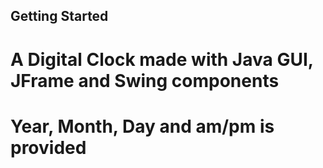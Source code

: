 ## Getting Started

# A Digital Clock made with Java GUI, JFrame and Swing components
# Year, Month, Day and am/pm is provided
